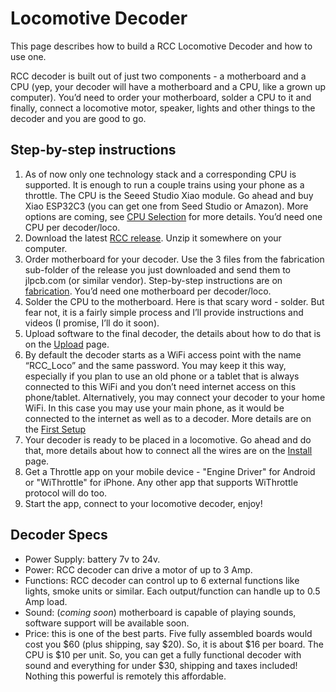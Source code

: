 # Locomotive Decoder


This page describes how to build a RCC Locomotive Decoder and how to use one.


RCC decoder is built out of just two components - a motherboard and a CPU (yep, your decoder will have a motherboard and a CPU, like a grown up computer). You’d need to order your motherboard, solder a CPU to it and finally, connect a locomotive motor, speaker, lights and other things to the decoder and you are good to go.



## Step-by-step instructions


1. As of now only one technology stack and a corresponding CPU is supported. It is enough to run a couple trains using your phone as a throttle. The CPU is the Seeed Studio Xiao module. Go ahead and buy Xiao ESP32C3 (you can get one from Seed Studio or Amazon). More options are coming, see [CPU Selection](cpu_selection.md) for more details. You’d need one CPU per decoder/loco.
2. Download the latest [RCC release](/releases). Unzip it somewhere on your computer.
3. Order motherboard for your decoder. Use the 3 files from the fabrication sub-folder of the release you just downloaded and send them to jlpcb.com (or similar vendor). Step-by-step instructions are on [fabrication](fabrication). You’d need one motherboard per decoder/loco.
4. Solder the CPU to the motherboard. Here is that scary word - solder. But fear not, it is a fairly simple process and I’ll provide instructions and videos (I promise, I’ll do it soon).
5. Upload software to the final decoder, the details about how to do that is on the [Upload](upload.md) page.
6. By default the decoder starts as a WiFi access point with the name “RCC_Loco” and the same password. You may keep it this way, especially if you plan to use an old phone or a tablet that is always connected to this WiFi and you don’t need internet access on this phone/tablet. Alternatively, you may connect your decoder to your home WiFi. In this case you may use your main phone, as it would be connected to the internet as well as to a decoder. More details are on the [First Setup](first_setup.md)
7. Your decoder is ready to be placed in a locomotive. Go ahead and do that, more details about how to connect all the wires are on the [Install](install.md) page.
8. Get a Throttle app on your mobile device - "Engine Driver" for Android or "WiThrottle" for iPhone. Any other app that supports WiThrottle protocol will do too.
9. Start the app, connect to your locomotive decoder, enjoy!


## Decoder Specs  
* Power Supply: battery 7v to 24v.
* Power: RCC decoder can drive a motor of up to 3 Amp.
* Functions: RCC decoder can control up to 6 external functions like lights, smoke units or similar. Each output/function can handle up to 0.5 Amp load.
* Sound: (_coming soon_) motherboard is capable of playing sounds, software support will be available soon.
* Price: this is one of the best parts. Five fully assembled boards would cost you $60 (plus shipping, say $20). So, it is about $16 per board. The CPU is $10 per unit. So, you can get a fully functional decoder with sound and everything for under $30, shipping and taxes included! Nothing this powerful is remotely this affordable.
